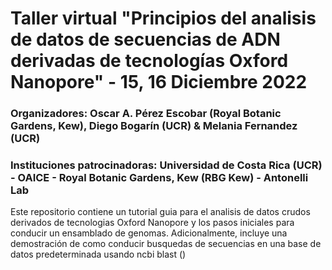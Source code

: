 # Taller virtual "Principios del analisis de datos de secuencias de ADN derivadas de tecnologías Oxford Nanopore" - 15, 16 Diciembre 2022
### Organizadores: Oscar A. Pérez Escobar (Royal Botanic Gardens, Kew), Diego Bogarín (UCR) & Melania Fernandez (UCR)
### Instituciones patrocinadoras: Universidad de Costa Rica (UCR) - OAICE - Royal Botanic Gardens, Kew (RBG Kew) - Antonelli Lab

Este repositorio contiene un tutorial guia para el analisis de datos crudos derivados de tecnologias Oxford Nanopore y los pasos iniciales para conducir un ensamblado de genomas. Adicionalmente, incluye una demostración de como conducir busquedas de secuencias en una base de datos predeterminada usando ncbi blast ()
